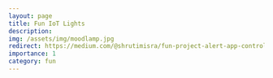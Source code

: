 ```yaml
---
layout: page
title: Fun IoT Lights
description:
img: /assets/img/moodlamp.jpg
redirect: https://medium.com/@shrutimisra/fun-project-alert-app-controllable-fun-lamp-4068a9079282
importance: 1
category: fun
---
```


